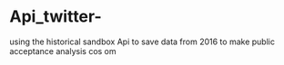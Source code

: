# Api_twitter-

using the historical sandbox Api to save data from 2016 to make public acceptance analysis
cos om 
